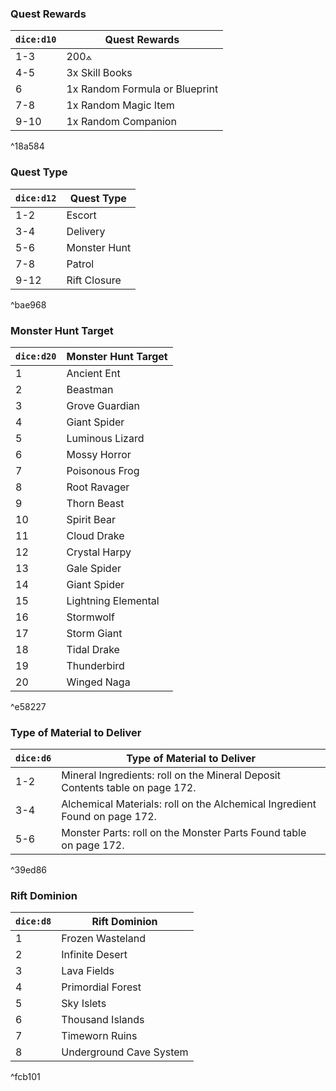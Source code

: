 
### Quest Rewards

| `dice:d10` | Quest Rewards                  |
| ---------- | ------------------------------ |
| 1-3        | 200⟑                           |
| 4-5        | 3x Skill Books                 |
| 6          | 1x Random Formula or Blueprint |
| 7-8        | 1x Random Magic Item           |
| 9-10       | 1x Random Companion            |

^18a584

### Quest Type

|`dice:d12`|Quest Type|
|---|---|
|1-2|Escort|
|3-4|Delivery|
|5-6|Monster Hunt|
|7-8|Patrol|
|9-12|Rift Closure|

^bae968

### Monster Hunt Target

|`dice:d20`|Monster Hunt Target|
|---|---|
|1|Ancient Ent|
|2|Beastman|
|3|Grove Guardian|
|4|Giant Spider|
|5|Luminous Lizard|
|6|Mossy Horror|
|7|Poisonous Frog|
|8|Root Ravager|
|9|Thorn Beast|
|10|Spirit Bear|
|11|Cloud Drake|
|12|Crystal Harpy|
|13|Gale Spider|
|14|Giant Spider|
|15|Lightning Elemental|
|16|Stormwolf|
|17|Storm Giant|
|18|Tidal Drake|
|19|Thunderbird|
|20|Winged Naga|

^e58227

### Type of Material to Deliver

|`dice:d6`|Type of Material to Deliver|
|---|---|
|1-2|Mineral Ingredients: roll on the Mineral Deposit Contents table on page 172.|
|3-4|Alchemical Materials: roll on the Alchemical Ingredient Found on page 172.|
|5-6|Monster Parts: roll on the Monster Parts Found table on page 172.|

^39ed86


### Rift Dominion

|`dice:d8`|Rift Dominion|
|---|---|
|1|Frozen Wasteland|
|2|Infinite Desert|
|3|Lava Fields|
|4|Primordial Forest|
|5|Sky Islets|
|6|Thousand Islands|
|7|Timeworn Ruins|
|8|Underground Cave System|

^fcb101
